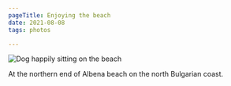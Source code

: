 ```yaml
---
pageTitle: Enjoying the beach
date: 2021-08-08
tags: photos

---
```

<p> <img src="https://live.staticflickr.com/65535/51366399506_84a0ab83bb_c.jpg"  alt="Dog happily sitting on the beach"/>

At the northern end of Albena beach on the north Bulgarian coast.
</p>